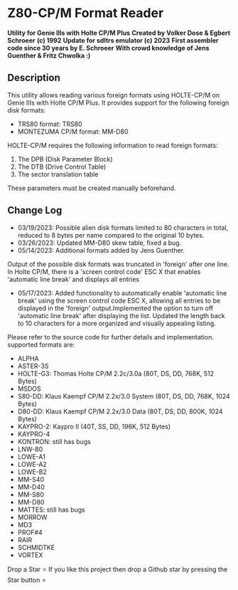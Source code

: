 # Z80-CP/M Format Reader

**Utility for Genie IIIs with Holte CP/M Plus**
**Created by Volker Dose & Egbert Schroeer**
**(c) 1992**
**Update for sdltrs emulator (c) 2023**
**First assembler code since 30 years by E. Schroeer**
**With crowd knowledge of Jens Guenther & Fritz Chwolka :)**

## Description

This utility allows reading various foreign formats using HOLTE-CP/M on Genie IIIs with Holte CP/M Plus. It provides support for the following foreign disk formats:

- TRS80 format: TRS80
- MONTEZUMA CP/M format: MM-D80

HOLTE-CP/M requires the following information to read foreign formats:

1. The DPB (Disk Parameter Block)
2. The DTB (Drive Control Table)
3. The sector translation table

These parameters must be created manually beforehand.

## Change Log

- 03/19/2023: Possible alien disk formats limited to 80 characters in total, reduced to 8 bytes per name compared to the original 10 bytes.
- 03/26/2023: Updated MM-D80 skew table, fixed a bug.
- 05/14/2023: Additional formats added by Jens Guenther.

Output of the possible disk formats was truncated in 'foreign' after one line. In Holte CP/M, there is a 'screen control code' ESC X that enables 'automatic line break' and displays all entries

- 05/17/2023: Added functionality to automatically enable 'automatic line break' using the screen control code ESC X, allowing all entries to be displayed in the 'foreign' output.Implemented the option to turn off 'automatic line break' after displaying the list. Updated the length back to 10 characters for a more organized and visually appealing listing.

Please refer to the source code for further details and implementation.
supported formats are:

- ALPHA
- ASTER-3S
- HOLTE-G3: Thomas Holte CP/M 2.2c/3.0a (80T, DS, DD, 768K, 512 Bytes)
- MSDOS
- S80-DD: Klaus Kaempf CP/M 2.2x/3.0 System (80T, DS, DD, 768K, 1024 Bytes)
- D80-DD: Klaus Kaempf CP/M 2.2x/3.0 Data (80T, DS, DD, 800K, 1024 Bytes)
- KAYPRO-2: Kaypro II (40T, SS, DD, 196K, 512 Bytes)
- KAYPRO-4
- KONTRON: still has bugs
- LNW-80
- LOWE-A1
- LOWE-A2
- LOWE-B2
- MM-S40
- MM-D40
- MM-S80
- MM-D80
- MATTES: still has bugs
- MORROW
- MD3
- PROF#4
- RAIR
- SCHMIDTKE
- VORTEX

Drop a Star ⭐
If you like this project then drop a Github star by pressing the Star button ⭐
